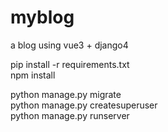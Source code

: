 # myblog
a blog using vue3 + django4  
  
pip install -r requirements.txt  
npm install  

  python manage.py migrate  
  python manage.py createsuperuser  
  python manage.py runserver

